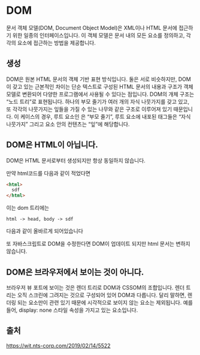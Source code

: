 # DOM

문서 객체 모델(DOM, Document Object Model)은 XML이나 HTML 문서에 접근하기 위한 일종의 인터페이스입니다.
이 객체 모델은 문서 내의 모든 요소를 정의하고, 각각의 요소에 접근하는 방법을 제공합니다.

## 생성

DOM은 원본 HTML 문서의 객체 기반 표현 방식입니다. 둘은 서로 비슷하지만, DOM이 갖고 있는 근본적인 차이는 단순 텍스트로 구성된 HTML 문서의 내용과 구조가 객체 모델로 변환되어 다양한 프로그램에서 사용될 수 있다는 점입니다.
DOM의 개체 구조는 “노드 트리”로 표현됩니다. 하나의 부모 줄기가 여러 개의 자식 나뭇가지를 갖고 있고, 또 각각의 나뭇가지는 잎들을 가질 수 있는 나무와 같은 구조로 이루어져 있기 때문입니다. 이 케이스의 경우, 루트 요소인 <html> 은 “부모 줄기”, 루트 요소에 내포된 태그들은 “자식 나뭇가지” 그리고 요소 안의 컨텐츠는 “잎”에 해당합니다.

## DOM은 HTML이 아닙니다.

DOM은 HTML 문서로부터 생성되지만 항상 동일하지 않습니다.

만약 html코드를 다음과 같이 적었다면

```html
<html>
  sdf
</html>
```

이는 dom 트리에는

    html -> head, body -> sdf

다음과 같이 올바르게 되어있습니다

또 자바스크립트로 DOM을 수정한다면 DOM이 업데이트 되지만 html 문서는 변하지 않습니다.

## DOM은 브라우저에서 보이는 것이 아니다.

브라우저 뷰 포트에 보이는 것은 렌더 트리로 DOM과 CSSOM의 조합입니다. 렌더 트리는 오직 스크린에 그려지는 것으로 구성되어 있어 DOM과 다릅니다.
달리 말하면, 렌더링 되는 요소만이 관련 있기 때문에 시각적으로 보이지 않는 요소는 제외됩니다.
예를 들어, display: none 스타일 속성을 가지고 있는 요소입니다.

## 출처

https://wit.nts-corp.com/2019/02/14/5522
